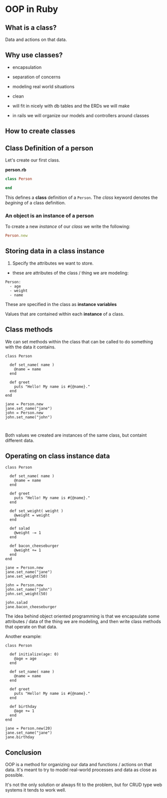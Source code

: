 # OOP in Ruby


## What is a class?
Data and actions on that data.


## Why use classes?

- encapsulation

- separation of concerns

- modeling real world situations

- clean

- will fit in nicely with db tables and the ERDs we will make

- in rails we will organize our models and controllers around classes

## How to create classes

## Class Definition of a person

Let's create our first class.

**person.rb**

```ruby
class Person

end
```

This defines a **class** definition of a `Person`. The *class* keyword denotes the *begining* of a class definition.

### An object is an **instance** of a person

To create a new *instance* of our *class* we write the following:

```ruby
Person.new
```

## Storing data in a class instance

1. Specify the attributes we want to store.
- these are attributes of the class / thing we are modeling:
```
Person:
  - age
  - weight
  - name
```

These are specified in the class as **instance variables**

Values that are contained within each **instance** of a class.

## Class methods

We can set methods within the class that can be called to do something with the data it contains.

```
class Person

  def set_name( name )
    @name = name
  end

  def greet
    puts "Hello! My name is #{@name}."
  end
end

jane = Person.new
jane.set_name("jane")
john = Person.new
john.set_name("john")



```

Both values we created are instances of the same class, but containt different data.

## Operating on class instance data
```
class Person

  def set_name( name )
    @name = name
  end

  def greet
    puts "Hello! My name is #{@name}."
  end

  def set_weight( weight )
    @weight = weight
  end

  def salad
    @weight -= 1
  end

  def bacon_cheeseburger
    @weight += 1
  end
end

jane = Person.new
jane.set_name("jane")
jane.set_weight(50)

john = Person.new
john.set_name("john")
john.set_weight(50)

john.salad
jane.bacon_cheeseburger
```

The idea behind object oriented programming is that we encapsulate some attributes / data of the thing we are modeling, and then write class methods that operate on that data.


Another example:

```
class Person

  def initialize(age: 0)
    @age = age
  end

  def set_name( name )
    @name = name
  end

  def greet
    puts "Hello! My name is #{@name}."
  end

  def birthday
    @age += 1
  end
end

jane = Person.new(20)
jane.set_name("jane")
jane.birthday
```

## Conclusion
OOP is a method for organizing our data and functions / actions on that data. It's meant to try to model real-world processes and data as close as possible.

It's not the only solution or always fit to the problem, but for CRUD type web systems it tends to work well.
